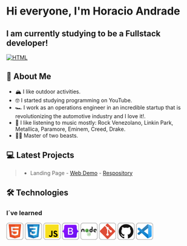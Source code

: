 # Hi everyone, I'm Horacio Andrade

## I am currently studying to be a Fullstack developer!

[![HTML](https://img.shields.io/badge/linkedin-%230077B5.svg?&style=for-the-badge&logo=linkedin&logoColor=white)](https://www.linkedin.com/in/horacio-andrade-b7510a133/)

## 👦 About Me

- 🏔️ I like outdoor activities.
- 🤓 I started studying programming on YouTube.
- 🏎️ I work as an operations engineer in an incredible startup that is revolutionizing the automotive industry and I love it!.
- 🎵 I like listening to music mostly: Rock Venezolano, Linkin Park, Metallica, Paramore, Eminem, Creed, Drake.
- 🐶🐶 Master of two beasts.

## 💻 Latest Projects

> - Landing Page - [Web Demo](https://andradeparrah.github.io/theCrudProyect/) - [Respository](https://github.com/andradeparrah/theCrudProyect)

## 🛠️ Technologies

### I´ve learned

[![HTML](https://github.com/DanSepulveda/DanSepulveda/blob/main/45px/html.png)](https://developer.mozilla.org/en-US/docs/Web/HTML)
[![CSS](https://github.com/DanSepulveda/DanSepulveda/blob/main/45px/css.png)](https://developer.mozilla.org/en-US/docs/Web/CSS)
[![JavaScript](https://github.com/DanSepulveda/DanSepulveda/blob/main/45px/javascript.png)](https://developer.mozilla.org/en-US/docs/Web/JavaScript)
[![Bootstrap](https://github.com/DanSepulveda/DanSepulveda/blob/main/45px/bootstrap5.png)](https://getbootstrap.com/)
[![Node JS](https://github.com/DanSepulveda/DanSepulveda/blob/main/45px/node.png)](https://nodejs.org/en/)
[![GIT](https://github.com/DanSepulveda/DanSepulveda/blob/main/45px/git.png)](https://git-scm.com/)
[![Github](https://github.com/DanSepulveda/DanSepulveda/blob/main/45px/github.png)](https://github.com/)
[![VS Code](https://github.com/DanSepulveda/DanSepulveda/blob/main/45px/vs-code.png)](https://code.visualstudio.com/)
